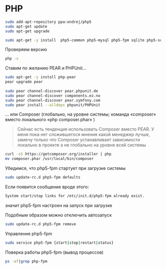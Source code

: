 # PHP

```bash  
sudo add-apt-repository ppa:ondrej/php5  
sudo apt-get update  
sudo apt-get upgrade  
```

```bash  
sudo apt-get -y install  php5-common php5-mysql php5-fpm sqlite php5-sqlite php5-cli php5-gd php5-curl php5-xdebug php5-imagick php5-intl php5-mcrypt php5-xmlrpc php5-memcached  
```

Проверяем версию  
```bash  
php -v  
```

Ставим по желанию PEAR и PHPUnit...  

```bash  
sudo apt-get -y install php-pear  
pear upgrade pear
 
sudo pear channel-discover pear.phpunit.de  
sudo pear channel-discover components.ez.no  
sudo pear channel-discover pear.symfony.com  
sudo pear install --alldeps phpunit/PHPUnit  
```

... или Composer (глобально, на уровне системы; команда «composer» вместо локального «php composer.phar» )
> Сейчас есть тенденция использовать Composer вместо PEAR. У меня пока нет сложившегося мнения какой менеджер лучше, замечу только что Composer устанавливает зависимости локально в проекте а не глобально на уровне всей системы

```bash
curl -sS https://getcomposer.org/installer | php
mv composer.phar /usr/local/bin/composer
```


Убедимся, что php5-fpm стартует при загрузке системы  
```bash  
sudo update-rc.d php5-fpm defaults  
```

Если появится сообщение вроде этого:  
```bash  
System start/stop links for /etc/init.d/php5-fpm already exist.  
```

значит php5-fpm настроен на запуск при загрузке

Подобным образом можно отключить автозапуск  
```bash  
sudo update-rc.d php5-fpm remove  
```

Управление php5-fpm  
```bash  
sudo service php5-fpm {start|stop|restart|status}  
```  
Поверка работы php5-fpm (вывод процессов)  
```bash  
ps -ef|grep php-fpm  
```
